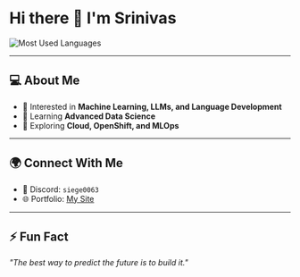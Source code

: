 # Hi there 👋 I'm Srinivas  

![Most Used Languages](https://github.com/SieGe0701/SieGe0701/blob/main/github-metrics.svg)

---

## 💻 About Me  
- 🤖 Interested in **Machine Learning, LLMs, and Language Development**  
- 🌱 Learning **Advanced Data Science**  
- 🚀 Exploring **Cloud, OpenShift, and MLOps**  

---

## 🌍 Connect With Me  
- 💬 Discord: `siege0063`  
- 🌐 Portfolio: [My Site]([https://portfolio-siege0701.vercel.app/])  

---

## ⚡ Fun Fact  
_"The best way to predict the future is to build it."_  
